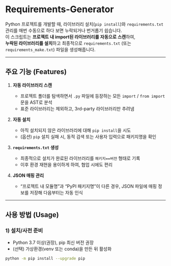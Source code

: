 # Requirements-Generator

Python 프로젝트를 개발할 때, 라이브러리 설치(`pip install`)와 `requirements.txt` 관리를 매번 수동으로 하다 보면 누락되거나 번거롭기 쉽습니다.  
이 스크립트는 **프로젝트 내 import된 라이브러리를 자동으로 스캔**하여,  
**누락된 라이브러리를 설치**하고 최종적으로 `requirements.txt` (또는 `requirements_make.txt`) 파일을 생성해줍니다.

---

## 주요 기능 (Features)

1. **자동 라이브러리 스캔**  
   - 프로젝트 폴더를 탐색하면서 `.py` 파일에 등장하는 모든 `import` / `from import` 문을 AST로 분석  
   - 표준 라이브러리는 제외하고, 3rd-party 라이브러리만 추려냄

2. **자동 설치**  
   - 아직 설치되지 않은 라이브러리에 대해 `pip install`을 시도  
   - (옵션) `pip` 설치 실패 시, 동적 검색 또는 사용자 입력으로 패키지명을 확인

3. **`requirements.txt` 생성**  
   - 최종적으로 설치가 완료된 라이브러리를 `패키지==버전` 형태로 기록  
   - 이후 환경 재현을 용이하게 하여, 협업 시에도 편리

4. **JSON 매핑 관리**  
   - “프로젝트 내 모듈명”과 “PyPI 패키지명”이 다른 경우, JSON 파일에 매핑 정보를 저장해 다음부터는 자동 인식

---

## 사용 방법 (Usage)

### 1) 설치/사전 준비

- Python 3.7 이상(권장), pip 최신 버전 권장  
- (선택) 가상환경(venv 또는 conda)을 만든 뒤 활성화

```bash
python -m pip install --upgrade pip
